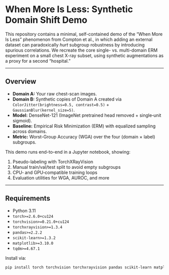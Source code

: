 # When More Is Less: Synthetic Domain Shift Demo

This repository contains a minimal, self-contained demo of the “When More Is Less” phenomenon from Compton et al., in which adding an external dataset can paradoxically *hurt* subgroup robustness by introducing spurious correlations. We recreate the core single- vs. multi-domain ERM experiment on a small chest X-ray subset, using synthetic augmentations as a proxy for a second “hospital.”

---

## Overview

- **Domain A:** Your raw chest-scan images.
- **Domain B:** Synthetic copies of Domain A created via `ColorJitter(brightness=0.5, contrast=0.5)` + `GaussianBlur(kernel_size=5)`.
- **Model:** DenseNet-121 (ImageNet pretrained head removed + single‐unit sigmoid).
- **Baseline:** Empirical Risk Minimization (ERM) with equalized sampling across domains.
- **Metric:** Worst-Group Accuracy (WGA) over the four (domain × label) subgroups.

This demo runs end-to-end in a Jupyter notebook, showing:
1. Pseudo-labeling with TorchXRayVision  
2. Manual train/val/test split to avoid empty subgroups  
3. CPU‐ and GPU‐compatible training loops  
4. Evaluation utilities for WGA, AUROC, and more  

---

## Requirements

- Python 3.11  
- `torch>=2.6.0+cu124`  
- `torchvision>=0.21.0+cu124`  
- `torchxrayvision>=1.3.4`  
- `pandas>=2.2.2`  
- `scikit-learn>=1.3.2`  
- `matplotlib>=3.10.0`  
- `tqdm>=4.67.1`  

Install via:
```bash
pip install torch torchvision torchxrayvision pandas scikit-learn matplotlib tqdm
